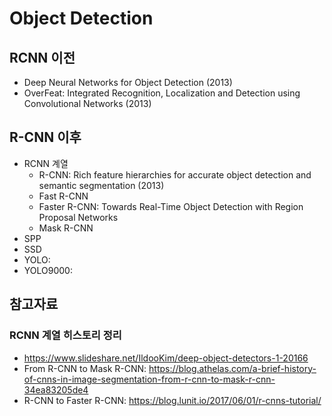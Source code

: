 # Object Detection

## RCNN 이전
  * Deep Neural Networks for Object Detection (2013)
  * OverFeat: Integrated Recognition, Localization and Detection using Convolutional Networks (2013)

## R-CNN 이후
* RCNN 계열
  - R-CNN: Rich feature hierarchies for accurate object detection and semantic segmentation (2013)
  - Fast R-CNN
  - Faster R-CNN: Towards Real-Time Object Detection with Region Proposal Networks
  - Mask R-CNN
* SPP
* SSD
* YOLO:
* YOLO9000:


## 참고자료
### RCNN 계열 히스토리 정리
- https://www.slideshare.net/IldooKim/deep-object-detectors-1-20166
- From R-CNN to Mask R-CNN: https://blog.athelas.com/a-brief-history-of-cnns-in-image-segmentation-from-r-cnn-to-mask-r-cnn-34ea83205de4
- R-CNN to Faster R-CNN: https://blog.lunit.io/2017/06/01/r-cnns-tutorial/

